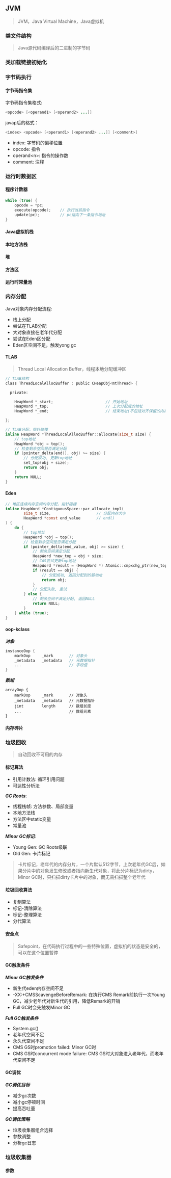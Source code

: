 ## JVM

> JVM，Java Virtual Machine，Java虚拟机

### 类文件结构

> Java源代码编译后的二进制的字节码

### 类加载链接初始化

### 字节码执行

#### 字节码指令集

字节码指令集格式:

```java
<opcode> [<operand1> [<operand2> ...]]
```

javap后的格式：

```java
<index> <opcode> [<operand1> [<operand2> ...]] [<comment>]
```

* index: 字节码的偏移位置
* opcode: 指令
* operand&lt;n&gt;: 指令的操作数
* comment: 注释

### 运行时数据区

#### 程序计数器

```c
while (true) {
    opcode = *pc;
    execute(opcode);    // 执行当前指令
    update(pc);         // pc指向下一条指令地址
}
```

#### Java虚拟机栈

#### 本地方法栈

#### 堆

#### 方法区

#### 运行时常量池

### 内存分配

Java对象内存分配流程:

* 栈上分配
* 尝试在TLAB分配
* 大对象直接在老年代分配
* 尝试在Eden区分配
* Eden区空间不足，触发yong gc

#### TLAB

> Thread Local Allocation Buffer，线程本地分配缓冲区

```c
// TLAB结构
class ThreadLocalAllocBuffer : public CHeapObj<mtThread> {

  private:

    HeapWord *_start;                       // 开始地址
    HeapWord *_top;                         // 上次分配后的地址
    HeapWord *_end;                         // 结束地址(不包括对齐保留的内存空间)

};

// TLAB分配，指针碰撞
inline HeapWord *ThreadLocalAllocBuffer::allocate(size_t size) {
    // top地址
    HeapWord *obj = top();
    // 检查剩余空间是否满足分配
    if (pointer_delta(end(), obj) >= size) {
        // 分配成功, 更新top地址
        set_top(obj + size);
        return obj;
    }
    return NULL;
}
```

#### Eden

```c
// 堆区连续内存空间内存分配，指针碰撞
inline HeapWord *ContiguousSpace::par_allocate_impl(
        size_t size,                    // 分配内存大小
        HeapWord *const end_value       // end()
) {
    do {
        // top地址
        HeapWord *obj = top();
        // 检查剩余空间是否满足分配
        if (pointer_delta(end_value, obj) >= size) {
            // 剩余空间满足分配
            HeapWord *new_top = obj + size;
            // CAS尝试更新top地址
            HeapWord *result = (HeapWord *) Atomic::cmpxchg_ptr(new_top, top_addr(), obj);
            if (result == obj) {
                // 分配成功, 返回分配到的基地址
                return obj;
            }
            // 分配失败, 重试
        } else {
            // 剩余空间不满足分配, 返回NULL
            return NULL;
        }
    } while (true);
}
```

#### oop-kclass

***对象***

```c
instanceOop {
    markOop     _mark       // 对象头
    _metadata   _metadata   // 元数据指针
    ...                     // 字段值
}
```

***数组***

```console
arrayOop {
    markOop     _mark       // 对象头
    _metadata   _metadata   // 元数据指针
    jint        length      // 数组长度
    ...                     // 数组元素
}
```

#### 内存碎片

### 垃圾回收

> 自动回收不可用的内存

#### 标记算法

* 引用计数法: 循环引用问题
* 可达性分析法

***GC Roots***:

* 线程栈帧: 方法参数、局部变量
* 本地方法栈
* 方法区中static变量
* 常量池

***Minor GC标记***:

* Young Gen: GC Roots级联
* Old Gen: 卡片标记

> 卡片标记，老年代的内存分片，一个片默认512字节，上次老年代GC后，如果分片中的对象发生修改或者指向新生代对象，将此分片标记为dirty，Minor GC时，只扫描dirty卡片中的对象，而无需扫描整个老年代

#### 垃圾回收算法

* 复制算法
* 标记-清除算法
* 标记-整理算法
* 分代算法

#### 安全点

> Safepoint，在代码执行过程中的一些特殊位置，虚拟机的状态是安全的，可以在这个位置暂停

#### GC触发条件

***Minor GC触发条件***

* 新生代eden内存空间不足
* -XX:+CMSScavengeBeforeRemark: 在执行CMS Remark前执行一次Young GC，减少老年代对新生代的引用，降低Remark的开销
* Full GC时会先触发Minor GC

***Full GC触发条件***

* System.gc()
* 老年代空间不足
* 永久代空间不足
* CMS GS时promotion failed: Minor GC时
* CMS GS时concurrent mode failure: CMS GS时大对象进入老年代，而老年代空间不足

#### GC调优

***GC调优目标***

* 减少gc次数
* 减小gc停顿时间
* 提高吞吐量

***GC调优策略***

* 垃圾收集器组合选择
* 参数调整
* 分析gc日志

### 垃圾收集器



#### 参数
